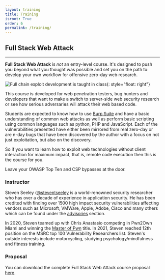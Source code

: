 ```yaml
---
layout: training
title: Training
isroot: True
order: 6
permalink: /training/
---
```


## Full Stack Web Attack

---

**Full Stack Web Attack** is *not* an entry-level course. It's designed to push you beyond what you thought was possible and set you on the path to develop your own workflow for offensive zero-day web research.

![Full chain exploit development is taught in class](/assets/images/training/msf.png "Full chain exploit development is taught in class"){: style="float: right"}

This course is developed for web penetration testers, bug hunters and developers that want to make a switch to server-side web security research or see how serious adversaries will attack their web based code.

Students are expected to know how to use [Burp Suite](https://portswigger.net/burp) and have a basic understanding of common web attacks as well as perform basic scripting using common languages such as python, PHP and JavaScript. Each of the vulnerabilities presented have either been mirrored from real zero-day or are n-day bugs that have been discovered by the author with a focus on not just exploitation, but also on the discovery.

So if you want to learn how to exploit web technologies without client interaction for maximum impact, that is, remote code execution then this is the course for you.

Leave your OWASP Top Ten and CSP bypasses at the door.

### Instructor

Steven Seeley ([@steventseeley](https://twitter.com/steventseeley) is a world-renowned security researcher who has over a decade of experience in application security. He has been credited with finding over 1500 high impact security vulnerabilities affecting vendors such as Microsoft, VMWare, Apple, Adobe, Cisco and many others which can be found under the [advisories](/advisories/) section.

In 2020, Steven teamed up with Chris Anastasio competing in Pwn2Own Miami and winning the [Master of Pwn](https://www.youtube.com/watch?v=Frd1LVgjXas) title. In 2021, Steven reached 12th position on the MSRC top 100 Vulnerability Researchers list. Steven's outside interests include motorcycling, studying psychology/mindfulness and fitness training.

### Proposal

You can download the complete Full Stack Web Attack course proposal [here](/assets/training/full-stack-web-attack-training-proposal-2022.pdf).